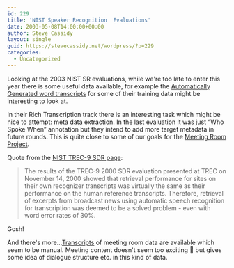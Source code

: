```yaml
---
id: 229
title: 'NIST Speaker Recognition  Evaluations'
date: 2003-05-08T14:00:00+00:00
author: Steve Cassidy
layout: single
guid: https://stevecassidy.net/wordpress/?p=229
categories:
  - Uncategorized
---
```

Looking at the 2003 NIST SR evaluations, while we're too late to enter this year there is some useful data available, for example the [Automatically Generated word transcripts](http://www.nist.gov/speech/tests/spk/2002/extended-data/asr_trans_sid02.v0.tar.gz) for some of their training data might be interesting to look at. 

In their Rich Transcription track there is an interesting task which might be nice to attempt: meta data extraction. In the last evaluation it was just &#8220;Who Spoke When&#8221; annotation but they intend to add more target metadata in future rounds. This is quite close to some of our goals for the [Meeting Room Project](http://www.clt.mq.edu.au/Research/Projects/meeting/). 

Quote from the [NIST TREC-9 SDR page](http://www.nist.gov/speech/tests/sdr/sdr2000/sdr2000.htm): 

> The results of the TREC-9 2000 SDR evaluation presented at TREC on November 14, 2000 showed that retrieval performance for sites on their own recognizer transcripts was virtually the same as their performance on the human reference transcripts. Therefore, retrieval of excerpts from broadcast news using automatic speech recognition for transcription was deemed to be a solved problem - even with word error rates of 30%.

Gosh! 

And there's more...[Transcripts](http://www.nist.gov/speech/tests/rt/rt2002/meetingdata/) of meeting room data are available which seem to be manual. Meeting content doesn't seem too exciting 🙂 but gives some idea of dialogue structure etc. in this kind of data.
